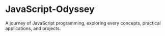 # JavaScript-Odyssey
A journey of JavaScript programming, exploring every concepts, practical applications, and projects.
